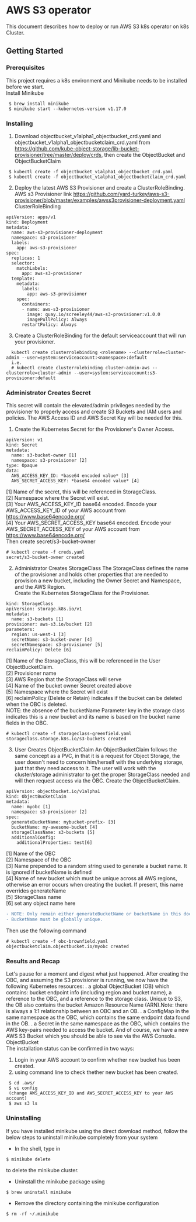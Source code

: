 # AWS S3 operator
This document describes how to deploy or run AWS S3 k8s operator on k8s Cluster.
## Getting Started
### Prerequisites
This project requires a k8s environment and Minikube needs to be installed before we start.<br>
Install Minikube
```
 $ brew install minikube
 $ minikube start --kubernetes-version v1.17.0
```
### Installing
1. Download objectbucket_v1alpha1_objectbucket_crd.yaml and objectbucket_v1alpha1_objectbucketclaim_crd.yaml from https://github.com/kube-object-storage/lib-bucket-provisioner/tree/master/deploy/crds, then create the ObjectBucket and ObjectBucketClaim
```
 $ kubectl create -f objectbucket_v1alpha1_objectbucket_crd.yaml
 $ kubectl create -f objectbucket_v1alpha1_objectbucketclaim_crd.yaml
```

2. Deploy the latest AWS S3 Provisioner and create a ClusterRoleBinding.<br>
AWS s3 Provisioner link https://github.com/yard-turkey/aws-s3-provisioner/blob/master/examples/awss3provisioner-deployment.yaml<br>
ClusterRoleBinding
```
apiVersion: apps/v1
kind: Deployment
metadata:
  name: aws-s3-provisioner-deployment
  namespace: s3-provisioner
  labels:
    app: aws-s3-provisioner
spec:
  replicas: 1
  selector:
    matchLabels:
      app: aws-s3-provisioner
  template:
    metadata:
      labels:
        app: aws-s3-provisioner
    spec:
      containers:
      - name: aws-s3-provisioner
        image: quay.io/screeley44/aws-s3-provisioner:v1.0.0
        imagePullPolicy: Always
      restartPolicy: Always
```
3. Create a ClusterRoleBinding for the default serviceaccount that will run your provisioner.
``` 
  kubectl create clusterrolebinding <rolename> --clusterrole=cluster-admin --user=system:serviceaccount:<namespace>:default
  i.e.
  # kubectl create clusterrolebinding cluster-admin-aws --clusterrole=cluster-admin --user=system:serviceaccount:s3-  provisioner:default
```

### Administrator Creates Secret
This secret will contain the elevated/admin privileges needed by the provisioner to properly access and create S3 Buckets and IAM users and policies. The AWS Access ID and AWS Secret Key will be needed for this.<br>
1. Create the Kubernetes Secret for the Provisioner's Owner Access.
``` 
apiVersion: v1
kind: Secret
metadata:
  name: s3-bucket-owner [1]
  namespace: s3-provisioner [2]
type: Opaque
data:
  AWS_ACCESS_KEY_ID: *base64 encoded value* [3]
  AWS_SECRET_ACCESS_KEY: *base64 encoded value* [4]
``` 
[1] Name of the secret, this will be referenced in StorageClass.<br>
[2] Namespace where the Secret will exist.<br>
[3] Your AWS_ACCESS_KEY_ID base64 encoded. Encode your AWS_ACCESS_KEY_ID of your AWS account from https://www.base64encode.org/ <br>
[4] Your AWS_SECRET_ACCESS_KEY base64 encoded. Encode your AWS_SECRET_ACCESS_KEY of your AWS account from https://www.base64encode.org/ <br>
Then create secret/s3-bucket-owner
``` 
# kubectl create -f creds.yaml
secret/s3-bucket-owner created
``` 
2. Administrator Creates StorageClass
The StorageClass defines the name of the provisioner and holds other properties that are needed to provision a new bucket, including the Owner Secret and Namespace, and the AWS Region.<br>
Create the Kubernetes StorageClass for the Provisioner.
``` 
kind: StorageClass
apiVersion: storage.k8s.io/v1
metadata:
  name: s3-buckets [1]
provisioner: aws-s3.io/bucket [2]
parameters:
  region: us-west-1 [3]
  secretName: s3-bucket-owner [4]
  secretNamespace: s3-provisioner [5]
reclaimPolicy: Delete [6]
``` 
[1] Name of the StorageClass, this will be referenced in the User ObjectBucketClaim. <br>
[2] Provisioner name <br>
[3] AWS Region that the StorageClass will serve <br>
[4] Name of the bucket owner Secret created above <br>
[5] Namespace where the Secret will exist <br>
[6] reclaimPolicy (Delete or Retain) indicates if the bucket can be deleted when the OBC is deleted.<br>
NOTE: the absence of the bucketName Parameter key in the storage class indicates this is a new bucket and its name is based on the bucket name fields in the OBC.
``` 
# kubectl create -f storageclass-greenfield.yaml
storageclass.storage.k8s.io/s3-buckets created
``` 
3. User Creates ObjectBucketClaim
An ObjectBucketClaim follows the same concept as a PVC, in that it is a request for Object Storage, the user doesn't need to concern him/herself with the underlying storage, just that they need access to it. The user will work with the cluster/storage administrator to get the proper StorageClass needed and will then request access via the OBC.
Create the ObjectBucketClaim.
``` 
apiVersion: objectbucket.io/v1alpha1
kind: ObjectBucketClaim
metadata:
  name: myobc [1]
  namespace: s3-provisioner [2]
spec:
  generateBucketName: mybucket-prefix- [3]
  bucketName: my-awesome-bucket [4]
  storageClassName: s3-buckets [5]
  additionalConfig:
    additionalProperties: test[6]
 ``` 
[1] Name of the OBC <br>
[2] Namespace of the OBC <br>
[3] Name prepended to a random string used to generate a bucket name. It is ignored if bucketName is defined <br>
[4] Name of new bucket which must be unique across all AWS regions, otherwise an error occurs when creating the bucket. If present, this name overrides generateName <br>
[5] StorageClass name <br>
[6] set any object name here <br>
```diff
- NOTE: Only remain either generateBucketName or bucketName in this document, otherwise error will occur.<br>
- BucketName must be globally unique.
```
Then use the following command
```
# kubectl create -f obc-brownfield.yaml
objectbucketclaim.objectbucket.io/myobc created
```

### Results and Recap
Let's pause for a moment and digest what just happened. After creating the OBC, and assuming the S3 provisioner is running, we now have the following Kubernetes resources: . a global ObjectBucket (OB) which contains: bucket endpoint info (including region and bucket name), a reference to the OBC, and a reference to the storage class. Unique to S3, the OB also contains the bucket Amazon Resource Name (ARN).Note: there is always a 1:1 relationship between an OBC and an OB. . a ConfigMap in the same namespace as the OBC, which contains the same endpoint data found in the OB. . a Secret in the same namespace as the OBC, which contains the AWS key-pairs needed to access the bucket.
And of course, we have a new AWS S3 Bucket which you should be able to see via the AWS Console.
ObjectBucket<br>
The installation status can be confirmed in two ways:
1. Login in your AWS account to confirm whether new bucket has been created.
2. using command line to check thether new bucket has been created.
```
 $ cd .aws/
 $ vi config
 (change AWS_ACCESS_KEY_ID and AWS_SECRET_ACCESS_KEY to your AWS account)
 $ aws s3 ls
```
### Uninstalling
If you have installed minikube using the direct download method, follow the below steps to uninstall minikube completely from your system <br>
- In the shell, type in 
```
$ minikube delete 
```
to delete the minikube cluster. <br>
- Uninstall the minikube package using 
```
$ brew uninstall minikube 
```
- Remove the directory containing the minikube configuration 
```
$ rm -rf ~/.minikube
```
